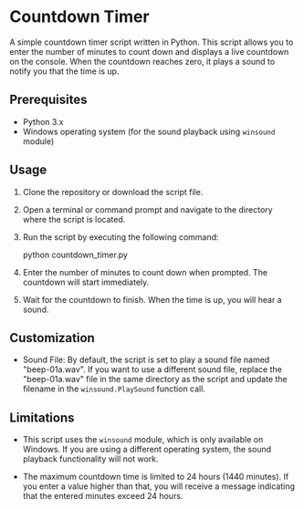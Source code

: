 # Countdown Timer

A simple countdown timer script written in Python. This script allows you to enter the number of minutes to count down and displays a live countdown on the console. When the countdown reaches zero, it plays a sound to notify you that the time is up.

## Prerequisites

- Python 3.x
- Windows operating system (for the sound playback using `winsound` module)

## Usage

1. Clone the repository or download the script file.

2. Open a terminal or command prompt and navigate to the directory where the script is located.

3. Run the script by executing the following command:
    
    python countdown_timer.py

4. Enter the number of minutes to count down when prompted. The countdown will start immediately.

5. Wait for the countdown to finish. When the time is up, you will hear a sound.

## Customization

- Sound File: By default, the script is set to play a sound file named "beep-01a.wav". If you want to use a different sound file, replace the "beep-01a.wav" file in the same directory as the script and update the filename in the `winsound.PlaySound` function call.

## Limitations

- This script uses the `winsound` module, which is only available on Windows. If you are using a different operating system, the sound playback functionality will not work.

- The maximum countdown time is limited to 24 hours (1440 minutes). If you enter a value higher than that, you will receive a message indicating that the entered minutes exceed 24 hours.


